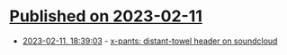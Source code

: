 # [Published on 2023-02-11](index.md)

* [2023-02-11, 18:39:03](https://lobste.rs/s/xqbfc1/x_pants_distant_towel_header_on) - [x-pants: distant-towel header on soundcloud](https://twitter.com/laproper/status/879382837966757888)
